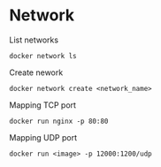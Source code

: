 # Network

List networks

    docker network ls

Create nework    

    docker network create <network_name>

Mapping TCP port

    docker run nginx -p 80:80

Mapping UDP port


    docker run <image> -p 12000:1200/udp

